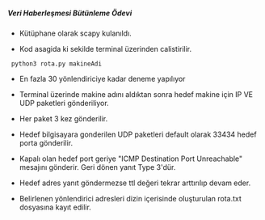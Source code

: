 ##### Veri Haberleşmesi Bütünleme Ödevi #####

- Kütüphane olarak scapy kulanıldı.

- Kod asagida ki sekilde terminal üzerinden calistirilir.

```
 python3 rota.py makineAdi

```

- En fazla 30 yönlendiriciye kadar deneme yapılıyor

- Terminal üzerinde makine adını aldıktan sonra hedef makine için IP VE UDP paketleri gönderiliyor.

- Her paket 3 kez gönderilir.

- Hedef bilgisayara gonderilen UDP paketleri default olarak 33434 hedef porta gönderilir.

- Kapalı olan hedef port geriye "ICMP Destination Port Unreachable" mesajını gönderir. Geri dönen yanıt Type 3'dür.

- Hedef adres yanıt göndermezse ttl değeri tekrar arttırılıp devam eder.

- Belirlenen yönlendirici adresleri dizin içerisinde oluşturulan rota.txt dosyasına kayıt edilir.


